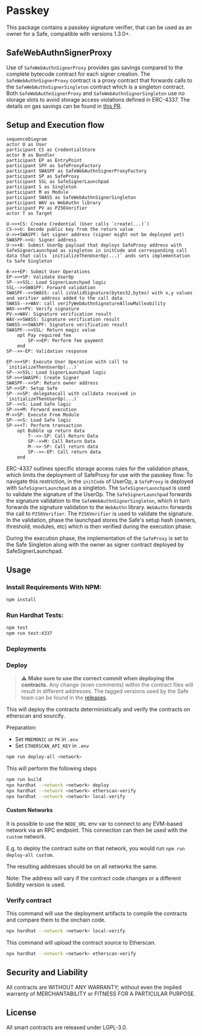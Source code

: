 # Passkey

This package contains a passkey signature verifier, that can be used as an owner for a Safe, compatible with versions 1.3.0+.

## SafeWebAuthnSignerProxy

Use of `SafeWebAuthnSignerProxy` provides gas savings compared to the complete bytecode contract for each signer creation. The `SafeWebAuthnSignerProxy` contract is a proxy contract that forwards calls to the `SafeWebAuthnSignerSingleton` contract which is a singleton contract. Both `SafeWebAuthnSignerProxy` and `SafeWebAuthnSignerSingleton` use no storage slots to avoid storage access violations defined in ERC-4337. The details on gas savings can be found in [this PR](https://github.com/safe-global/safe-modules/pull/370).

## Setup and Execution flow

```mermaid
sequenceDiagram
actor U as User
participant CS as CredentialStore
actor B as Bundler
participant EP as EntryPoint
participant SPF as SafeProxyFactory
participant SWASPF as SafeWebAuthnSignerProxyFactory
participant SP as SafeProxy
participant SSL as SafeSignerLaunchpad
participant S as Singleton
participant M as Module
participant SWASS as SafeWebAuthnSignerSingleton
participant WAV as WebAuthn library
participant PV as P256Verifier
actor T as Target

U->>+CS: Create Credential (User calls `create(...)`)
CS->>U: Decode public key from the return value
U->>+SWASPF: Get signer address (signer might not be deployed yet)
SWASPF->>U: Signer address
U->>+B: Submit UserOp payload that deploys SafeProxy address with SafeSignerLaunchpad as singleton in initCode and corresponding call data that calls `initializeThenUserOp(...)` ands sets implementation to Safe Singleton

B->>+EP: Submit User Operations
EP->>+SP: Validate UserOp
SP-->>SSL: Load SignerLaunchpad logic
SSL-->>SWASPF: Forward validation
SWASPF-->>SWASS: call isValidSignature(bytes32,bytes) with x,y values and verifier address added to the call data
SWASS-->>WAV: call verifyWebAuthnSignatureAllowMalleability
WAV->>+PV: Verify signature
PV->>WAV: Signature verification result
WAV->>SWASS: Signature verification result
SWASS->>SWASPF: Signature verification result
SWASPF-->>SSL: Return magic value
    opt Pay required fee
        SP->>EP: Perform fee payment
    end
SP-->>-EP: Validation response

EP->>+SP: Execute User Operation with call to `initializeThenUserOp(...)`
SP-->>SSL: Load SignerLaunchpad logic
SP->>+SWASPF: Create Signer
SWASPF-->>SP: Return owner address
SP->>SP: Setup Safe
SP-->>SP: delegatecall with calldata received in `initializeThenUserOp(...)`
SP-->>S: Load Safe logic
SP->>+M: Forward execution
M->>SP: Execute From Module
SP-->>S: Load Safe logic
SP->>+T: Perform transaction
    opt Bubble up return data
        T-->>-SP: Call Return Data
        SP-->>M: Call Return Data
        M-->>-SP: Call return data
        SP-->>-EP: Call return data
    end
```

ERC-4337 outlines specific storage access rules for the validation phase, which limits the deployment of SafeProxy for use with the passkey flow. To navigate this restriction, in the `initCode` of UserOp, a `SafeProxy` is deployed with `SafeSignerLaunchpad` as a singleton. The `SafeSignerLaunchpad` is used to validate the signature of the UserOp. The `SafeSignerLaunchpad` forwards the signature validation to the `SafeWebAuthnSignerSingleton`, which in turn forwards the signature validation to the `WebAuthn` library. `WebAuthn` forwards the call to `P256Verifier`. The `P256Verifier` is used to validate the signature. In the validation, phase the launchpad stores the Safe's setup hash (owners, threshold, modules, etc) which is then verified during the execution phase.

During the execution phase, the implementation of the `SafeProxy` is set to the Safe Singleton along with the owner as signer contract deployed by SafeSignerLaunchpad.

## Usage

### Install Requirements With NPM:

```bash
npm install
```

### Run Hardhat Tests:

```bash
npm test
npm run test:4337
```

### Deployments

### Deploy

> :warning: **Make sure to use the correct commit when deploying the contracts.** Any change (even comments) within the contract files will result in different addresses. The tagged versions used by the Safe team can be found in the [releases](https://github.com/safe-global/safe-modules/releases).

This will deploy the contracts deterministically and verify the contracts on etherscan and sourcify.

Preparation:

- Set `MNEMONIC` or `PK` in `.env`
- Set `ETHERSCAN_API_KEY` in `.env`

```bash
npm run deploy-all <network>
```

This will perform the following steps

```bash
npm run build
npx hardhat --network <network> deploy
npx hardhat --network <network> etherscan-verify
npx hardhat --network <network> local-verify
```

#### Custom Networks

It is possible to use the `NODE_URL` env var to connect to any EVM-based network via an RPC endpoint. This connection can then be used with the `custom` network.

E.g. to deploy the contract suite on that network, you would run `npm run deploy-all custom`.

The resulting addresses should be on all networks the same.

Note: The address will vary if the contract code changes or a different Solidity version is used.

### Verify contract

This command will use the deployment artifacts to compile the contracts and compare them to the onchain code.

```bash
npx hardhat --network <network> local-verify
```

This command will upload the contract source to Etherscan.

```bash
npx hardhat --network <network> etherscan-verify
```

## Security and Liability

All contracts are WITHOUT ANY WARRANTY; without even the implied warranty of MERCHANTABILITY or FITNESS FOR A PARTICULAR PURPOSE.

## License

All smart contracts are released under LGPL-3.0.
